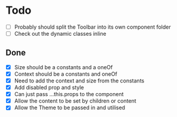 # Todo

- [ ] Probably should split the Toolbar into its own component folder
- [ ] Check out the dynamic classes inline

## Done

- [X] Size should be a constants and a oneOf
- [X] Context should be a constants and oneOf
- [X] Need to add the context and size from the constants
- [X] Add disabled prop and style
- [X] Can just pass ...this.props to the component
- [X] Allow the content to be set by children or content
- [X] Allow the Theme to be passed in and utilised
